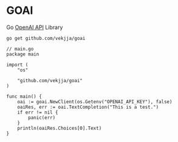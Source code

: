 # GOAI
Go [OpenAI API](https://platform.openai.com/docs/api-reference) Library



`go get github.com/vekjja/goai`

```golang
// main.go
package main

import (
	"os"

	"github.com/vekjja/goai"
)

func main() {
	oai := goai.NewClient(os.Getenv("OPENAI_API_KEY"), false)
	oaiRes, err := oai.TextCompletion("This is a test.")
	if err != nil {
		panic(err)
	}
	println(oaiRes.Choices[0].Text)
}
```